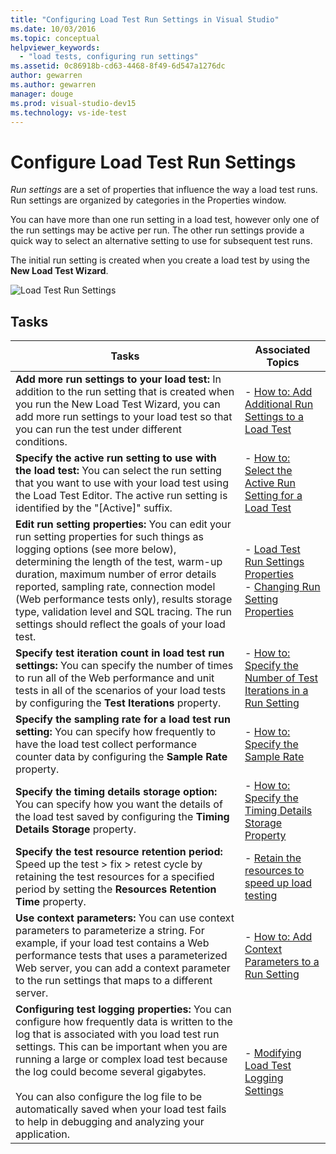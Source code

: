 ```yaml
---
title: "Configuring Load Test Run Settings in Visual Studio"
ms.date: 10/03/2016
ms.topic: conceptual
helpviewer_keywords:
  - "load tests, configuring run settings"
ms.assetid: 0c86918b-cd63-4468-8f49-6d547a1276dc
author: gewarren
ms.author: gewarren
manager: douge
ms.prod: visual-studio-dev15
ms.technology: vs-ide-test
---
```

# Configure Load Test Run Settings

*Run settings* are a set of properties that influence the way a load test runs. Run settings are organized by categories in the Properties window.

You can have more than one run setting in a load test, however only one of the run settings may be active per run. The other run settings provide a quick way to select an alternative setting to use for subsequent test runs.

The initial run setting is created when you create a load test by using the **New Load Test Wizard**.

![Load Test Run Settings](../test/media/loadtestrunsettings.png)

## Tasks

|Tasks|Associated Topics|
|-----------|-----------------------|
|**Add more run settings to your load test:** In addition to the run setting that is created when you run the New Load Test Wizard, you can add more run settings to your load test so that you can run the test under different conditions.|-   [How to: Add Additional Run Settings to a Load Test](../test/how-to-add-additional-run-settings-to-a-load-test.md)|
|**Specify the active run setting to use with the load test:** You can select the run setting that you want to use with your load test using the Load Test Editor. The active run setting is identified by the "[Active]" suffix.|-   [How to: Select the Active Run Setting for a Load Test](../test/how-to-select-the-active-run-setting-for-a-load-test.md)|
|**Edit run setting properties:** You can edit your run setting properties for such things as logging options (see more below), determining the length of the test, warm-up duration, maximum number of error details reported, sampling rate, connection model (Web performance tests only), results storage type, validation level and SQL tracing. The run settings should reflect the goals of your load test.|-   [Load Test Run Settings Properties](../test/load-test-run-settings-properties.md)<br />-   [Changing Run Setting Properties](../test/load-test-run-settings-properties.md#LoadTestRunSettingsHowToChange)|
|**Specify test iteration count in load test run settings:** You can specify the number of times to run all of the Web performance and unit tests in all of the scenarios of your load tests by configuring the **Test Iterations** property.|-   [How to: Specify the Number of Test Iterations in a Run Setting](../test/how-to-specify-the-number-of-test-iterations-in-a-load-test.md)|
|**Specify the sampling rate for a load test run setting:** You can specify how frequently to have the load test collect performance counter data by configuring the **Sample Rate** property.|-   [How to: Specify the Sample Rate](../test/how-to-specify-the-sample-rate-for-a-load-test.md)|
|**Specify the timing details storage option:** You can specify how you want the details of the load test saved by configuring the **Timing Details Storage** property.|-   [How to: Specify the Timing Details Storage Property](../test/how-to-specify-the-timing-details-storage-property-for-a-load-test.md)|
|**Specify the test resource retention period:** Speed up the test > fix > retest cycle by retaining the test resources for a specified period by setting the **Resources Retention Time** property.|-   [Retain the resources to speed up load testing](https://www.visualstudio.com/docs/test/performance-testing/getting-started/getting-started-with-performance-testing#retain-resources)|
|**Use context parameters:** You can use context parameters to parameterize a string. For example, if your load test contains a Web performance tests that uses a parameterized Web server, you can add a context parameter to the run settings that maps to a different server.|-   [How to: Add Context Parameters to a Run Setting](../test/how-to-add-context-parameters-to-a-load-test-run-setting.md)|
|**Configuring test logging properties:** You can configure how frequently data is written to the log that is associated with you load test run settings. This can be important when you are running a large or complex load test because the log could become several gigabytes.<br /><br /> You can also configure the log file to be automatically saved when your load test fails to help in debugging and analyzing your application.|-   [Modifying Load Test Logging Settings](../test/modify-load-test-logging-settings.md)|